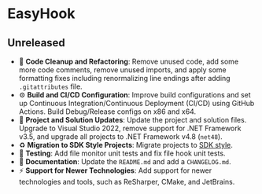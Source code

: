 # EasyHook

## Unreleased

- 🔧 **Code Cleanup and Refactoring**: Remove unused code, add some more code comments, remove unused imports, and apply some formatting fixes including renormalizing line endings after adding `.gitattributes` file.
- ⚙️ **Build and CI/CD Configuration**: Improve build configurations and set up Continuous Integration/Continuous Deployment (CI/CD) using GitHub Actions. Build Debug/Release configs on x86 and x64.
- 🚀 **Project and Solution Updates**: Update the project and solution files. Upgrade to Visual Studio 2022, remove support for .NET Framework v3.5, and upgrade all projects to .NET Framework v4.8 (`net48`).
- ♻️ **Migration to SDK Style Projects**: Migrate projects to [SDK style](https://learn.microsoft.com/en-us/dotnet/core/project-sdk/overview).
- 🧪 **Testing**: Add file monitor unit tests and fix file hook unit tests.
- 📖 **Documentation**: Update the `README.md` and add a `CHANGELOG.md`.
- ⚡ **Support for Newer Technologies**: Add support for newer technologies and tools, such as ReSharper, CMake, and JetBrains.
